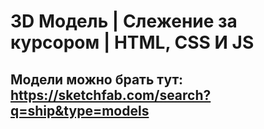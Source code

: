 # 3D Модель | Слежение за курсором | HTML, CSS И JS
## Модели можно брать тут: https://sketchfab.com/search?q=ship&type=models
